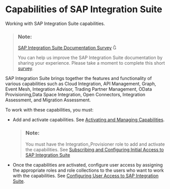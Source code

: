 <!-- loioe1c5b90d6023465c908c94e525aade04 -->

<link rel="stylesheet" type="text/css" href="css/sap-icons.css"/>

# Capabilities of SAP Integration Suite

Working with SAP Integration Suite capabilities.

> ### Note:  
> [SAP Integration Suite Documentation Survey](https://sapinsights.eu.qualtrics.com/jfe/form/SV_9WxzBXTWeQe5nq6) <span class="SAP-icons-V5"></span>
> 
> You can help us improve the SAP Integration Suite documentation by sharing your experience. Please take a moment to complete this short [survey](https://sapinsights.eu.qualtrics.com/jfe/form/SV_9WxzBXTWeQe5nq6).

SAP Integration Suite brings together the features and functionality of various capabilities such as Cloud Integration, API Management, Graph, Event Mesh, Integration Advisor, Trading Partner Management, OData Provisioning,Data Space Integration, Open Connectors, Integration Assessment, and Migration Assessment.

To work with these capabilities, you must:

-   Add and activate capabilities. See [Activating and Managing Capabilities](activating-and-managing-capabilities-2ffb343.md).

    > ### Note:  
    > You must have the Integration\_Provisioner role to add and activate the capabilities. See [Subscribing and Configuring Initial Access to SAP Integration Suite](10-InitialSetup/subscribing-and-configuring-initial-access-to-sap-integration-suite-8a3c8b7.md)

-   Once the capabilities are activated, configure user access by assigning the appropriate roles and role collections to the users who want to work with the capabilities. See [Configuring User Access to SAP Integration Suite](configuring-user-access-to-sap-integration-suite-2c6214a.md).

